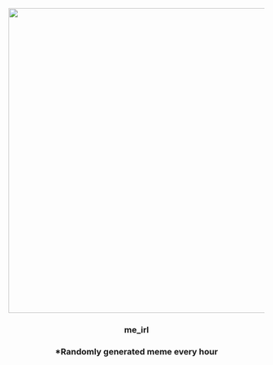 <p align="center">
        <img src="https://i.redd.it/q6kgiyixd2f91.png" width="600" height="600">
        </p>
        <h3 align="center">me_irl</h3>
        <h3 align="center">*Randomly generated meme every hour</h3>
    